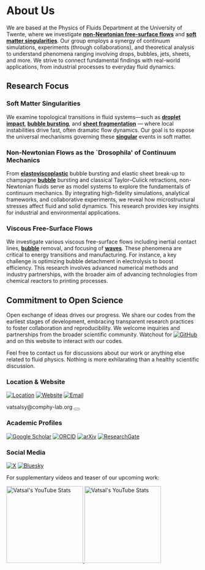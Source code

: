 # About Us
We are based at the Physics of Fluids Department at the University of Twente, where we investigate [**non-Newtonian free-surface flows**](/research/?tag=Non-Newtonian) and [**soft matter singularities**](/research/?tag=Soft-matter-singularities). Our group employs a synergy of continuum simulations, experiments (through collaborations), and theoretical analysis to understand phenomena ranging involving drops, bubbles, jets, sheets, and more. We strive to connect fundamental findings with real-world applications, from industrial processes to everyday fluid dynamics.

## Research Focus
### Soft Matter Singularities
We examine topological transitions in fluid systems—such as [**droplet impact**](/research/?tag=Drops), [**bubble bursting**](/research/?tag=Bubbles), and [**sheet fragmentation**](/research/?tag=Sheets) — where local instabilities drive fast, often dramatic flow dynamics. Our goal is to expose the universal mechanisms governing these [**singular**]((/research/?tag=Soft-matter-singularities)) events in soft matter.

### Non-Newtonian Flows as the `Drosophila' of Continuum Mechanics
From [**elastoviscoplastic**]((/research/?tag=Non-Newtonian)) bubble bursting and elastic sheet break-up to champagne [**bubble**](/research/?tag=Bubbles) bursting and classical Taylor–Culick retractions, non-Newtonian fluids serve as model systems to explore the fundamentals of continuum mechanics. By integrating high-fidelity simulations, analytical frameworks, and collaborative experiments, we reveal how microstructural stresses affect fluid and solid dynamics. This research provides key insights for industrial and environmental applications.

### Viscous Free-Surface Flows
We investigate various viscous free-surface flows including inertial contact lines, [**bubble**](/research/?tag=Bubbles) removal, and focusing of [**waves**](/research/?tag=Waves). These phenomena are critical to energy transitions and manufacturing. For instance, a key challenge is optimizing bubble detachment in electrolysis to boost efficiency. This research involves advanced numerical methods and industry partnerships, with the broader aim of advancing technologies from chemical reactors to printing processes.

## Commitment to Open Science
Open exchange of ideas drives our progress. We share our codes from the earliest stages of development, embracing transparent research practices to foster collaboration and reproducibility. We welcome inquiries and partnerships from the broader scientific community. Watchout for [![GitHub](https://img.shields.io/badge/GitHub-100000?style=flat-square&logo=github&logoColor=white)](https://github.com/comphy-lab) and [<i class="fa-brands fa-github" style="font-size: 1.5em; color: black;"></i>](https://github.com/comphy-lab "Visit our GitHub organization") on this website to interact with our codes. 

Feel free to contact us for discussions about our work or anything else related to fluid physics. Nothing is more exhilarating than a healthy scientific discussion.

### Location & Website
[![Location](https://img.shields.io/badge/-Physics%20of%20Fluids-4285F4?style=flat&logo=googlemaps&logoColor=white)](https://maps.app.goo.gl/jSTCYnfcndF1uZPV8)
[![Website](https://img.shields.io/badge/-comphy--lab.org-4285F4?style=flat&logo=googlechrome&logoColor=white)](http://www.comphy-lab.org)
[![Email](https://img.shields.io/badge/-mailto:vatsalsy@comphy--lab.org-EA4335?style=flat&logo=gmail&logoColor=white)](mailto:vatsalsy@comphy-lab.org)

<div class="email-container">
    <span class="email-text">vatsalsy@comphy-lab.org</span>
    <button class="copy-btn" onclick="copyEmail(this)" data-text="vatsalsy@comphy-lab.org" aria-label="Copy email address vatsalsy@comphy-lab.org">
        <i class="fas fa-copy"></i>
    </button>
</div>

### Academic Profiles
[![Google Scholar](https://img.shields.io/badge/-Google%20Scholar-4285F4?style=flat&logo=googlescholar&logoColor=white)](https://scholar.google.com/citations?user=tHb_qZoAAAAJ&hl=en)
[![ORCID](https://img.shields.io/badge/-ORCID-A6CE39?style=flat&logo=orcid&logoColor=white)](https://orcid.org/0000-0002-4293-6099)
[![arXiv](https://img.shields.io/badge/-arXiv-B31B1B?style=flat&logo=arxiv&logoColor=white)](https://arxiv.org/search/?query=vatsal+sanjay&searchtype=all&source=header)
[![ResearchGate](https://img.shields.io/badge/-ResearchGate-00CCBB?style=flat&logo=researchgate&logoColor=white)](https://www.researchgate.net/profile/Vatsal-Sanjay-2)

### Social Media

[![X](https://img.shields.io/badge/-@CoMPhyLab-000000?style=flat&logo=x&logoColor=white)](https://twitter.com/VatsalSanjay)
[![Bluesky](https://img.shields.io/badge/-@comphy--lab.org-0285FF?style=flat&logo=bluesky&logoColor=white)](https://bsky.app/profile/comphy-lab.org)

For supplementary videos and teaser of our upcoming work:

<a href="https://www.youtube.com/@CoMPhyLab" target="_blank" aria-label="Visit our YouTube channel">
  <img class="youtube-stats-light" alt="Vatsal's YouTube Stats" src="https://cust-youtube-stats-card.vercel.app/api?channelid=UC-eTdHrAM_eQrWOtNLoT19w&theme=solarized_light&hide_border=true" width="auto" height="200px">
  <img class="youtube-stats-dark" alt="Vatsal's YouTube Stats" src="https://cust-youtube-stats-card.vercel.app/api?channelid=UC-eTdHrAM_eQrWOtNLoT19w&theme=vision_friendly_dark&hide_border=true" width="auto" height="200px">
</a>